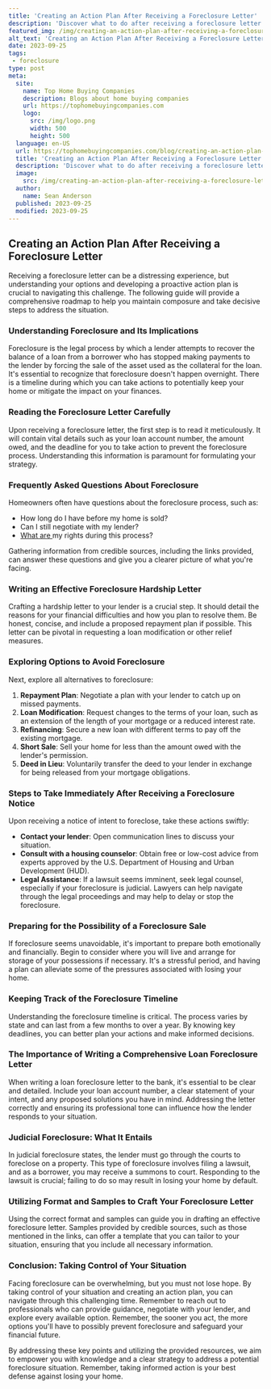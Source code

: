 ```yaml
---
title: 'Creating an Action Plan After Receiving a Foreclosure Letter'
description: 'Discover what to do after receiving a foreclosure letter. This guide will help you create an action plan and answer your curious questions.'
featured_img: /img/creating-an-action-plan-after-receiving-a-foreclosure-letter.webp
alt_text: 'Creating an Action Plan After Receiving a Foreclosure Letter'
date: 2023-09-25
tags:
 - foreclosure
type: post
meta:
  site:
    name: Top Home Buying Companies
    description: Blogs about home buying companies
    url: https://tophomebuyingcompanies.com
    logo:
      src: /img/logo.png
      width: 500
      height: 500
  language: en-US
  url: https://tophomebuyingcompanies.com/blog/creating-an-action-plan-after-receiving-a-foreclosure-letter
  title: 'Creating an Action Plan After Receiving a Foreclosure Letter'
  description: 'Discover what to do after receiving a foreclosure letter. This guide will help you create an action plan and answer your curious questions.'
  image:
    src: /img/creating-an-action-plan-after-receiving-a-foreclosure-letter.webp
  author:
    name: Sean Anderson
  published: 2023-09-25
  modified: 2023-09-25
---
```



## Creating an Action Plan After Receiving a Foreclosure Letter 

Receiving a foreclosure letter can be a distressing experience, but understanding your options and developing a proactive action plan is crucial to navigating this challenge. The following guide will provide a comprehensive roadmap to help you maintain composure and take decisive steps to address the situation.

### Understanding Foreclosure and Its Implications

Foreclosure is the legal process by which a lender attempts to recover the balance of a loan from a borrower who has stopped making payments to the lender by forcing the sale of the asset used as the collateral for the loan. It's essential to recognize that foreclosure doesn't happen overnight. There is a timeline during which you can take actions to potentially keep your home or mitigate the impact on your finances.

### Reading the Foreclosure Letter Carefully

Upon receiving a foreclosure letter, the first step is to read it meticulously. It will contain vital details such as your loan account number, the amount owed, and the deadline for you to take action to prevent the foreclosure process. Understanding this information is paramount for formulating your strategy.

### Frequently Asked Questions About Foreclosure

Homeowners often have questions about the foreclosure process, such as:
  - How long do I have before my home is sold?
  - Can I still negotiate with my lender?
  - [What   are  ](https://tophomebuyingcompanies.com/blog/personal-stories-real-life-foreclosure-letter-experiences)my rights during this process?

Gathering information from credible sources, including the links provided, can answer these questions and give you a clearer picture of what you're facing.

### Writing an Effective Foreclosure Hardship Letter

Crafting a hardship letter to your lender is a crucial step. It should detail the reasons for your financial difficulties and how you plan to resolve them. Be honest, concise, and include a proposed repayment plan if possible. This letter can be pivotal in requesting a loan modification or other relief measures.

### Exploring Options to Avoid Foreclosure

Next, explore all alternatives to foreclosure:
1. **Repayment Plan**: Negotiate a plan with your lender to catch up on missed payments.
2. **Loan Modification**: Request changes to the terms of your loan, such as an extension of the length of your mortgage or a reduced interest rate.
3. **Refinancing**: Secure a new loan with different terms to pay off the existing mortgage.
4. **Short Sale**: Sell your home for less than the amount owed with the lender's permission.
5. **Deed in Lieu**: Voluntarily transfer the deed to your lender in exchange for being released from your mortgage obligations.

### Steps to Take Immediately After Receiving a Foreclosure Notice

Upon receiving a notice of intent to foreclose, take these actions swiftly:
  - **Contact your lender**: Open communication lines to discuss your situation.
  - **Consult with a housing counselor**: Obtain free or low-cost advice from experts approved by the U.S. Department of Housing and Urban Development (HUD).
  - **Legal Assistance**: If a lawsuit seems imminent, seek legal counsel, especially if your foreclosure is judicial. Lawyers can help navigate through the legal proceedings and may help to delay or stop the foreclosure.

### Preparing for the Possibility of a Foreclosure Sale

If foreclosure seems unavoidable, it's important to prepare both emotionally and financially. Begin to consider where you will live and arrange for storage of your possessions if necessary. It's a stressful period, and having a plan can alleviate some of the pressures associated with losing your home.

### Keeping Track of the Foreclosure Timeline

Understanding the foreclosure timeline is critical. The process varies by state and can last from a few months to over a year. By knowing key deadlines, you can better plan your actions and make informed decisions.

### The Importance of Writing a Comprehensive Loan Foreclosure Letter

When writing a loan foreclosure letter to the bank, it's essential to be clear and detailed. Include your loan account number, a clear statement of your intent, and any proposed solutions you have in mind. Addressing the letter correctly and ensuring its professional tone can influence how the lender responds to your situation.

### Judicial Foreclosure: What It Entails

In judicial foreclosure states, the lender must go through the courts to foreclose on a property. This type of foreclosure involves filing a lawsuit, and as a borrower, you may receive a summons to court. Responding to the lawsuit is crucial; failing to do so may result in losing your home by default.

### Utilizing Format and Samples to Craft Your Foreclosure Letter

Using the correct format and samples can guide you in drafting an effective foreclosure letter. Samples provided by credible sources, such as those mentioned in the links, can offer a template that you can tailor to your situation, ensuring that you include all necessary information.

### Conclusion: Taking Control of Your Situation

Facing foreclosure can be overwhelming, but you must not lose hope. By taking control of your situation and creating an action plan, you can navigate through this challenging time. Remember to reach out to professionals who can provide guidance, negotiate with your lender, and explore every available option. Remember, the sooner you act, the more options you'll have to possibly prevent foreclosure and safeguard your financial future.

By addressing these key points and utilizing the provided resources, we aim to empower you with knowledge and a clear strategy to address a potential foreclosure situation. Remember, taking informed action is your best defense against losing your home.